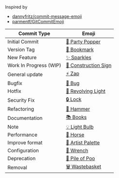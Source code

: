 Inspired by
- [dannyfritz/commit-message-emoji](https://github.com/dannyfritz/commit-message-emoji)
- [parmentf/GitCommitEmoji](https://gist.github.com/parmentf/035de27d6ed1dce0b36a)

Commit Type | Emoji
----------  | -----
Initial Commit | [🎉 Party Popper](http://emojipedia.org/party-popper/)
Version Tag | [🔖 Bookmark](http://emojipedia.org/bookmark/)
New Feature | [✨ Sparkles](http://emojipedia.org/sparkles/)
Work In Progress (WIP) | [🚧 Construction Sign](http://emojipedia.org/construction-sign/)
General update | [⚡ Zap](https://emojipedia.org/high-voltage)
Bugfix | [🐛 Bug](http://emojipedia.org/bug/)
Hotfix | [🚨 Revolving Light](https://emojipedia.org/police-car-light)
Security Fix | [🔒 Lock](https://emojipedia.org/lock/)
Refactoring | [🔨 Hammer](https://emojipedia.org/hammer)
Documentation | [📚 Books](http://emojipedia.org/books/)
Note | [💡 Light Bulb](https://emojipedia.org/light-bulb)
Performance | [🐎 Horse](http://emojipedia.org/horse/)
Improve format | [🎨 Artist Palette](http://emojipedia.org/artist-palette/)
Configuration | [🔧 Wrench](http://emojipedia.org/wrench/)
Deprecation | [💩 Pile of Poo](http://emojipedia.org/pile-of-poo/)
Removal | [🗑️ Wastebasket](http://emojipedia.org/wastebasket/)
